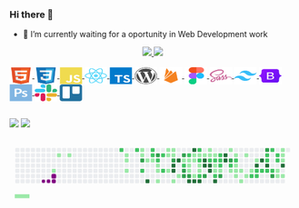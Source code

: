 ### Hi there 👋

<!--
**JeanM-Pro/JeanM-Pro** is a ✨ _special_ ✨ repository because its `README.md` (this file) appears on your GitHub profile.

Here are some ideas to get you started:

- 🔭 I’m currently working on ...
- 🌱 I’m currently learning ...
- 👯 I’m looking to collaborate on ...
- 🤔 I’m looking for help with ...
- 💬 Ask me about ...
- 📫 How to reach me: ...
- 😄 Pronouns: ...
- ⚡ Fun fact: ...
-->
- 🌱 I’m currently waiting for a oportunity in Web Development work

<div align="center">
  <a href="https://github.com/JeanM-Pro">
  <img height="180em" src="https://github-readme-stats.vercel.app/api?username=JeanM-Pro&show_icons=true&theme=dracula&include_all_commits=true&count_private=true"/>
  <img height="180em" src="https://github-readme-stats.vercel.app/api/top-langs/?username=JeanM-Pro&layout=compact&langs_count=7&theme=dracula"/>
</div>
  <div style="display: inline_block"><br>
  <img align="center" alt="Logo-HTML" height="30" width="40" src="https://raw.githubusercontent.com/devicons/devicon/master/icons/html5/html5-original.svg">
  <img align="center" alt="Logo-CSS" height="30" width="40" src="https://raw.githubusercontent.com/devicons/devicon/master/icons/css3/css3-original.svg">
  <img align="center" alt="Logo-Js" height="30" width="40" src="https://raw.githubusercontent.com/devicons/devicon/master/icons/javascript/javascript-plain.svg">
  <img align="center" alt="Logo-React" height="30" width="40" src="https://raw.githubusercontent.com/devicons/devicon/master/icons/react/react-original.svg">
    <img align="center" alt="Logo-React" height="30" width="40" src="https://raw.githubusercontent.com/devicons/devicon/master/icons/typescript/typescript-original.svg">
    <img align="center" alt="Logo-React" height="30" width="40" src="https://raw.githubusercontent.com/devicons/devicon/1119b9f84c0290e0f0b38982099a2bd027a48bf1/icons/wordpress/wordpress-plain.svg">
    <img align="center" alt="Logo-React" height="30" width="40" src="https://raw.githubusercontent.com/devicons/devicon/1119b9f84c0290e0f0b38982099a2bd027a48bf1/icons/firebase/firebase-plain.svg">
    <img align="center" alt="Logo-React" height="30" width="40" src="https://raw.githubusercontent.com/devicons/devicon/master/icons/figma/figma-original.svg">
    <img align="center" alt="Logo-React" height="30" width="40" src="https://raw.githubusercontent.com/devicons/devicon/master/icons/sass/sass-original.svg">
    <img align="center" alt="Logo-React" height="30" width="40" src="https://raw.githubusercontent.com/devicons/devicon/1119b9f84c0290e0f0b38982099a2bd027a48bf1/icons/tailwindcss/tailwindcss-plain.svg">
    <img align="center" alt="Logo-React" height="30" width="40" src="https://raw.githubusercontent.com/devicons/devicon/master/icons/bootstrap/bootstrap-original.svg">
    <img align="center" alt="Logo-React" height="30" width="40" src="https://raw.githubusercontent.com/devicons/devicon/1119b9f84c0290e0f0b38982099a2bd027a48bf1/icons/photoshop/photoshop-plain.svg">
    <img align="center" alt="Logo-React" height="30" width="40" src="https://raw.githubusercontent.com/devicons/devicon/1119b9f84c0290e0f0b38982099a2bd027a48bf1/icons/slack/slack-original.svg">
    <img align="center" alt="Logo-React" height="30" width="40" src="https://raw.githubusercontent.com/devicons/devicon/1119b9f84c0290e0f0b38982099a2bd027a48bf1/icons/trello/trello-plain.svg">
</div>
  
##
  
  <div> 
    
 
  <a href = "mailto:jeancenteno54@gmail.com"><img src="https://img.shields.io/badge/-Gmail-%23333?style=for-the-badge&logo=gmail&logoColor=white" target="_blank"></a>
  <a href="https://www.linkedin.com/in/jean-centeno-37962b218/" target="_blank"><img src="https://img.shields.io/badge/-LinkedIn-%230077B5?style=for-the-badge&logo=linkedin&logoColor=white" target="_blank"></a>

<svg viewBox="-16 -32 880 192" width="880" height="192" xmlns="http://www.w3.org/2000/svg"><style>@keyframes c0{1.43%{fill:var(--c1)}1.45%,to{fill:var(--ce)}}@keyframes c1{1.63%{fill:var(--c1)}1.65%,to{fill:var(--ce)}}@keyframes c2{1.84%{fill:var(--c1)}1.86%,to{fill:var(--ce)}}@keyframes c3{2.04%{fill:var(--c1)}2.06%,to{fill:var(--ce)}}@keyframes c4{2.25%{fill:var(--c1)}2.27%,to{fill:var(--ce)}}@keyframes c5{.81%{fill:var(--c1)}.83%,to{fill:var(--ce)}}@keyframes c6{3.69%{fill:var(--c1)}3.71%,to{fill:var(--ce)}}@keyframes c7{3.48%{fill:var(--c1)}3.5%,to{fill:var(--ce)}}@keyframes c8{4.51%{fill:var(--c1)}4.53%,to{fill:var(--ce)}}@keyframes c9{4.92%{fill:var(--c1)}4.94%,to{fill:var(--ce)}}@keyframes ca{68.78%{fill:var(--c2)}68.8%,to{fill:var(--ce)}}@keyframes cb{7.18%{fill:var(--c1)}7.2%,to{fill:var(--ce)}}@keyframes cc{7.38%{fill:var(--c1)}7.4%,to{fill:var(--ce)}}@keyframes cd{7.79%{fill:var(--c1)}7.81%,to{fill:var(--ce)}}@keyframes ce{68.16%{fill:var(--c2)}68.18%,to{fill:var(--ce)}}@keyframes cf{14.57%{fill:var(--c1)}14.59%,to{fill:var(--ce)}}@keyframes cg{14.77%{fill:var(--c1)}14.79%,to{fill:var(--ce)}}@keyframes ch{70.01%{fill:var(--c3)}70.03%,to{fill:var(--ce)}}@keyframes ci{67.14%{fill:var(--c2)}67.16%,to{fill:var(--ce)}}@keyframes cj{9.02%{fill:var(--c1)}9.04%,to{fill:var(--ce)}}@keyframes ck{93.21%{fill:var(--c4)}93.23%,to{fill:var(--ce)}}@keyframes cl{65.49%{fill:var(--c2)}65.51%,to{fill:var(--ce)}}@keyframes cm{65.7%{fill:var(--c2)}65.72%,to{fill:var(--ce)}}@keyframes cn{9.23%{fill:var(--c1)}9.25%,to{fill:var(--ce)}}@keyframes co{70.83%{fill:var(--c3)}70.85%,to{fill:var(--ce)}}@keyframes cp{66.11%{fill:var(--c2)}66.13%,to{fill:var(--ce)}}@keyframes cq{9.64%{fill:var(--c1)}9.66%,to{fill:var(--ce)}}@keyframes cr{9.85%{fill:var(--c1)}9.87%,to{fill:var(--ce)}}@keyframes cs{10.26%{fill:var(--c1)}10.28%,to{fill:var(--ce)}}@keyframes ct{64.88%{fill:var(--c2)}64.9%,to{fill:var(--ce)}}@keyframes cu{64.26%{fill:var(--c2)}64.28%,to{fill:var(--ce)}}@keyframes cv{13.13%{fill:var(--c1)}13.15%,to{fill:var(--ce)}}@keyframes cw{12.52%{fill:var(--c1)}12.54%,to{fill:var(--ce)}}@keyframes cx{11.9%{fill:var(--c1)}11.92%,to{fill:var(--ce)}}@keyframes cy{12.93%{fill:var(--c1)}12.95%,to{fill:var(--ce)}}@keyframes cz{12.72%{fill:var(--c1)}12.74%,to{fill:var(--ce)}}@keyframes c10{71.65%{fill:var(--c3)}71.67%,to{fill:var(--ce)}}@keyframes c11{88.7%{fill:var(--c4)}88.72%,to{fill:var(--ce)}}@keyframes c12{88.49%{fill:var(--c4)}88.51%,to{fill:var(--ce)}}@keyframes c13{10.87%{fill:var(--c1)}10.89%,to{fill:var(--ce)}}@keyframes c14{89.11%{fill:var(--c4)}89.13%,to{fill:var(--ce)}}@keyframes c15{11.28%{fill:var(--c1)}11.3%,to{fill:var(--ce)}}@keyframes c16{72.68%{fill:var(--c3)}72.7%,to{fill:var(--ce)}}@keyframes c17{45.78%{fill:var(--c1)}45.8%,to{fill:var(--ce)}}@keyframes c18{45.99%{fill:var(--c2)}46.01%,to{fill:var(--ce)}}@keyframes c19{73.3%{fill:var(--c3)}73.32%,to{fill:var(--ce)}}@keyframes c1a{73.5%{fill:var(--c3)}73.52%,to{fill:var(--ce)}}@keyframes c1b{46.6%{fill:var(--c2)}46.62%,to{fill:var(--ce)}}@keyframes c1c{33.25%{fill:var(--c1)}33.27%,to{fill:var(--ce)}}@keyframes c1d{33.46%{fill:var(--c1)}33.48%,to{fill:var(--ce)}}@keyframes c1e{34.49%{fill:var(--c1)}34.51%,to{fill:var(--ce)}}@keyframes c1f{73.71%{fill:var(--c3)}73.73%,to{fill:var(--ce)}}@keyframes c1g{87.46%{fill:var(--c4)}87.48%,to{fill:var(--ce)}}@keyframes c1h{90.13%{fill:var(--c4)}90.15%,to{fill:var(--ce)}}@keyframes c1i{32.84%{fill:var(--c1)}32.86%,to{fill:var(--ce)}}@keyframes c1j{33.05%{fill:var(--c1)}33.07%,to{fill:var(--ce)}}@keyframes c1k{44.34%{fill:var(--c1)}44.36%,to{fill:var(--ce)}}@keyframes c1l{87.26%{fill:var(--c4)}87.28%,to{fill:var(--ce)}}@keyframes c1m{47.22%{fill:var(--c2)}47.24%,to{fill:var(--ce)}}@keyframes c1n{32.64%{fill:var(--c1)}32.66%,to{fill:var(--ce)}}@keyframes c1o{49.68%{fill:var(--c2)}49.7%,to{fill:var(--ce)}}@keyframes c1p{33.87%{fill:var(--c1)}33.89%,to{fill:var(--ce)}}@keyframes c1q{34.08%{fill:var(--c1)}34.1%,to{fill:var(--ce)}}@keyframes c1r{44.55%{fill:var(--c2)}44.57%,to{fill:var(--ce)}}@keyframes c1s{87.05%{fill:var(--c4)}87.07%,to{fill:var(--ce)}}@keyframes c1t{32.43%{fill:var(--c1)}32.45%,to{fill:var(--ce)}}@keyframes c1u{85.21%{fill:var(--c4)}85.23%,to{fill:var(--ce)}}@keyframes c1v{85.41%{fill:var(--c4)}85.43%,to{fill:var(--ce)}}@keyframes c1w{74.32%{fill:var(--c3)}74.34%,to{fill:var(--ce)}}@keyframes c1x{18.06%{fill:var(--c1)}18.08%,to{fill:var(--ce)}}@keyframes c1y{18.27%{fill:var(--c1)}18.29%,to{fill:var(--ce)}}@keyframes c1z{48.04%{fill:var(--c2)}48.06%,to{fill:var(--ce)}}@keyframes c20{85.62%{fill:var(--c4)}85.64%,to{fill:var(--ce)}}@keyframes c21{85.82%{fill:var(--c4)}85.84%,to{fill:var(--ce)}}@keyframes c22{18.47%{fill:var(--c1)}18.49%,to{fill:var(--ce)}}@keyframes c23{48.24%{fill:var(--c2)}48.26%,to{fill:var(--ce)}}@keyframes c24{39.42%{fill:var(--c1)}39.44%,to{fill:var(--ce)}}@keyframes c25{39.21%{fill:var(--c1)}39.23%,to{fill:var(--ce)}}@keyframes c26{51.74%{fill:var(--c2)}51.76%,to{fill:var(--ce)}}@keyframes c27{86.44%{fill:var(--c4)}86.46%,to{fill:var(--ce)}}@keyframes c28{48.66%{fill:var(--c2)}48.68%,to{fill:var(--ce)}}@keyframes c29{48.45%{fill:var(--c2)}48.47%,to{fill:var(--ce)}}@keyframes c2a{39.62%{fill:var(--c2)}39.64%,to{fill:var(--ce)}}@keyframes c2b{39%{fill:var(--c1)}39.02%,to{fill:var(--ce)}}@keyframes c2c{74.94%{fill:var(--c3)}74.96%,to{fill:var(--ce)}}@keyframes c2d{84.18%{fill:var(--c4)}84.2%,to{fill:var(--ce)}}@keyframes c2e{83.97%{fill:var(--c4)}83.99%,to{fill:var(--ce)}}@keyframes c2f{19.29%{fill:var(--c1)}19.31%,to{fill:var(--ce)}}@keyframes c2g{75.97%{fill:var(--c3)}75.99%,to{fill:var(--ce)}}@keyframes c2h{53.99%{fill:var(--c2)}54.01%,to{fill:var(--ce)}}@keyframes c2i{23.81%{fill:var(--c1)}23.83%,to{fill:var(--ce)}}@keyframes c2j{19.7%{fill:var(--c1)}19.72%,to{fill:var(--ce)}}@keyframes c2k{54.4%{fill:var(--c2)}54.42%,to{fill:var(--ce)}}@keyframes c2l{22.17%{fill:var(--c1)}22.19%,to{fill:var(--ce)}}@keyframes c2m{21.96%{fill:var(--c1)}21.98%,to{fill:var(--ce)}}@keyframes c2n{23.4%{fill:var(--c1)}23.42%,to{fill:var(--ce)}}@keyframes c2o{21.76%{fill:var(--c1)}21.78%,to{fill:var(--ce)}}@keyframes c2p{24.63%{fill:var(--c1)}24.65%,to{fill:var(--ce)}}@keyframes c2q{20.11%{fill:var(--c1)}20.13%,to{fill:var(--ce)}}@keyframes c2r{22.99%{fill:var(--c1)}23.01%,to{fill:var(--ce)}}@keyframes c2s{21.35%{fill:var(--c1)}21.37%,to{fill:var(--ce)}}@keyframes c2t{59.74%{fill:var(--c2)}59.76%,to{fill:var(--ce)}}@keyframes c2u{20.73%{fill:var(--c1)}20.75%,to{fill:var(--ce)}}@keyframes c2v{80.48%{fill:var(--c4)}80.5%,to{fill:var(--ce)}}@keyframes c2w{55.64%{fill:var(--c2)}55.66%,to{fill:var(--ce)}}@keyframes c2x{59.54%{fill:var(--c2)}59.56%,to{fill:var(--ce)}}@keyframes c2y{80.07%{fill:var(--c4)}80.09%,to{fill:var(--ce)}}@keyframes c2z{55.84%{fill:var(--c2)}55.86%,to{fill:var(--ce)}}@keyframes c30{77.81%{fill:var(--c3)}77.83%,to{fill:var(--ce)}}@keyframes c31{57.9%{fill:var(--c2)}57.92%,to{fill:var(--ce)}}@keyframes c32{58.1%{fill:var(--c2)}58.12%,to{fill:var(--ce)}}@keyframes c33{79.66%{fill:var(--c4)}79.68%,to{fill:var(--ce)}}@keyframes c34{56.05%{fill:var(--c2)}56.07%,to{fill:var(--ce)}}@keyframes c35{57.48%{fill:var(--c2)}57.5%,to{fill:var(--ce)}}@keyframes c36{56.25%{fill:var(--c2)}56.27%,to{fill:var(--ce)}}@keyframes c37{79.05%{fill:var(--c3)}79.07%,to{fill:var(--ce)}}@keyframes c38{57.07%{fill:var(--c2)}57.09%,to{fill:var(--ce)}}@keyframes c39{56.87%{fill:var(--c2)}56.89%,to{fill:var(--ce)}}@keyframes c3a{26.89%{fill:var(--c1)}26.91%,to{fill:var(--ce)}}@keyframes c3b{26.27%{fill:var(--c1)}26.29%,to{fill:var(--ce)}}@keyframes c3c{28.74%{fill:var(--c1)}28.76%,to{fill:var(--ce)}}@keyframes c3d{28.53%{fill:var(--c1)}28.55%,to{fill:var(--ce)}}@keyframes c3e{28.33%{fill:var(--c1)}28.35%,to{fill:var(--ce)}}@keyframes c3f{81.51%{fill:var(--c4)}81.53%,to{fill:var(--ce)}}@keyframes c3g{26.48%{fill:var(--c1)}26.5%,to{fill:var(--ce)}}@keyframes u0{.81%{transform:scale(0,1)}.83%,1.43%{transform:scale(.02,1)}1.45%,1.63%{transform:scale(.03,1)}1.65%,1.84%{transform:scale(.05,1)}1.86%,2.04%{transform:scale(.07,1)}2.06%,2.25%{transform:scale(.08,1)}2.27%,3.48%{transform:scale(.1,1)}3.5%,3.69%{transform:scale(.12,1)}3.71%,4.51%{transform:scale(.13,1)}4.53%,4.92%{transform:scale(.15,1)}4.94%,7.18%{transform:scale(.17,1)}7.2%,7.38%{transform:scale(.18,1)}7.4%,7.79%{transform:scale(.2,1)}7.81%,9.02%{transform:scale(.22,1)}9.04%,9.23%{transform:scale(.23,1)}9.25%,9.64%{transform:scale(.25,1)}9.66%,9.85%{transform:scale(.27,1)}10.26%,9.87%{transform:scale(.28,1)}10.28%,10.87%{transform:scale(.3,1)}10.89%,11.28%{transform:scale(.32,1)}11.3%,11.9%{transform:scale(.33,1)}11.92%,12.52%{transform:scale(.35,1)}12.54%,12.72%{transform:scale(.37,1)}12.74%,12.93%{transform:scale(.38,1)}12.95%,13.13%{transform:scale(.4,1)}13.15%,14.57%{transform:scale(.42,1)}14.59%,14.77%{transform:scale(.43,1)}14.79%,18.06%{transform:scale(.45,1)}18.08%,18.27%{transform:scale(.47,1)}18.29%,18.47%{transform:scale(.48,1)}18.49%,19.29%{transform:scale(.5,1)}19.31%,19.7%{transform:scale(.52,1)}19.72%,20.11%{transform:scale(.53,1)}20.13%,20.73%{transform:scale(.55,1)}20.75%,21.35%{transform:scale(.57,1)}21.37%,21.76%{transform:scale(.58,1)}21.78%,21.96%{transform:scale(.6,1)}21.98%,22.17%{transform:scale(.62,1)}22.19%,22.99%{transform:scale(.63,1)}23.01%,23.4%{transform:scale(.65,1)}23.42%,23.81%{transform:scale(.67,1)}23.83%,24.63%{transform:scale(.68,1)}24.65%,26.27%{transform:scale(.7,1)}26.29%,26.48%{transform:scale(.72,1)}26.5%,26.89%{transform:scale(.73,1)}26.91%,28.33%{transform:scale(.75,1)}28.35%,28.53%{transform:scale(.77,1)}28.55%,28.74%{transform:scale(.78,1)}28.76%,32.43%{transform:scale(.8,1)}32.45%,32.64%{transform:scale(.82,1)}32.66%,32.84%{transform:scale(.83,1)}32.86%,33.05%{transform:scale(.85,1)}33.07%,33.25%{transform:scale(.87,1)}33.27%,33.46%{transform:scale(.88,1)}33.48%,33.87%{transform:scale(.9,1)}33.89%,34.08%{transform:scale(.92,1)}34.1%,34.49%{transform:scale(.93,1)}34.51%,39%{transform:scale(.95,1)}39.02%,39.21%{transform:scale(.97,1)}39.23%,39.42%{transform:scale(.98,1)}39.44%,to{transform:scale(1,1)}}@keyframes u1{39.62%{transform:scale(0,1)}39.64%,to{transform:scale(1,1)}}@keyframes u2{44.34%{transform:scale(0,1)}44.36%,to{transform:scale(1,1)}}@keyframes u3{44.55%{transform:scale(0,1)}44.57%,to{transform:scale(1,1)}}@keyframes u4{45.78%{transform:scale(0,1)}45.8%,to{transform:scale(1,1)}}@keyframes u5{45.99%{transform:scale(0,1)}46.01%,46.6%{transform:scale(.03,1)}46.62%,47.22%{transform:scale(.07,1)}47.24%,48.04%{transform:scale(.1,1)}48.06%,48.24%{transform:scale(.13,1)}48.26%,48.45%{transform:scale(.17,1)}48.47%,48.66%{transform:scale(.2,1)}48.68%,49.68%{transform:scale(.23,1)}49.7%,51.74%{transform:scale(.27,1)}51.76%,53.99%{transform:scale(.3,1)}54.01%,54.4%{transform:scale(.33,1)}54.42%,55.64%{transform:scale(.37,1)}55.66%,55.84%{transform:scale(.4,1)}55.86%,56.05%{transform:scale(.43,1)}56.07%,56.25%{transform:scale(.47,1)}56.27%,56.87%{transform:scale(.5,1)}56.89%,57.07%{transform:scale(.53,1)}57.09%,57.48%{transform:scale(.57,1)}57.5%,57.9%{transform:scale(.6,1)}57.92%,58.1%{transform:scale(.63,1)}58.12%,59.54%{transform:scale(.67,1)}59.56%,59.74%{transform:scale(.7,1)}59.76%,64.26%{transform:scale(.73,1)}64.28%,64.88%{transform:scale(.77,1)}64.9%,65.49%{transform:scale(.8,1)}65.51%,65.7%{transform:scale(.83,1)}65.72%,66.11%{transform:scale(.87,1)}66.13%,67.14%{transform:scale(.9,1)}67.16%,68.16%{transform:scale(.93,1)}68.18%,68.78%{transform:scale(.97,1)}68.8%,to{transform:scale(1,1)}}@keyframes u6{70.01%{transform:scale(0,1)}70.03%,70.83%{transform:scale(.08,1)}70.85%,71.65%{transform:scale(.17,1)}71.67%,72.68%{transform:scale(.25,1)}72.7%,73.3%{transform:scale(.33,1)}73.32%,73.5%{transform:scale(.42,1)}73.52%,73.71%{transform:scale(.5,1)}73.73%,74.32%{transform:scale(.58,1)}74.34%,74.94%{transform:scale(.67,1)}74.96%,75.97%{transform:scale(.75,1)}75.99%,77.81%{transform:scale(.83,1)}77.83%,79.05%{transform:scale(.92,1)}79.07%,to{transform:scale(1,1)}}@keyframes u7{79.66%{transform:scale(0,1)}79.68%,80.07%{transform:scale(.05,1)}80.09%,80.48%{transform:scale(.11,1)}80.5%,81.51%{transform:scale(.16,1)}81.53%,83.97%{transform:scale(.21,1)}83.99%,84.18%{transform:scale(.26,1)}84.2%,85.21%{transform:scale(.32,1)}85.23%,85.41%{transform:scale(.37,1)}85.43%,85.62%{transform:scale(.42,1)}85.64%,85.82%{transform:scale(.47,1)}85.84%,86.44%{transform:scale(.53,1)}86.46%,87.05%{transform:scale(.58,1)}87.07%,87.26%{transform:scale(.63,1)}87.28%,87.46%{transform:scale(.68,1)}87.48%,88.49%{transform:scale(.74,1)}88.51%,88.7%{transform:scale(.79,1)}88.72%,89.11%{transform:scale(.84,1)}89.13%,90.13%{transform:scale(.89,1)}90.15%,93.21%{transform:scale(.95,1)}93.23%,to{transform:scale(1,1)}}@keyframes s0{0%,99.79%{transform:translate(0,-16px)}.21%{transform:translate(0,0)}.82%{transform:translate(48px,0)}1.03%{transform:translate(48px,16px)}1.23%{transform:translate(32px,16px)}2.26%{transform:translate(32px,96px)}3.29%{transform:translate(112px,96px)}3.7%{transform:translate(112px,64px)}3.9%{transform:translate(128px,64px)}4.52%{transform:translate(128px,16px)}7.19%{transform:translate(336px,16px)}7.8%{transform:translate(336px,64px)}67.35%,8.21%{transform:translate(368px,64px)}8.42%{transform:translate(368px,48px)}8.83%{transform:translate(400px,48px)}9.03%{transform:translate(400px,32px)}65.91%,9.24%{transform:translate(416px,32px)}9.45%{transform:translate(416px,48px)}66.32%,9.65%{transform:translate(432px,48px)}10.27%{transform:translate(432px,96px)}11.09%,63.24%{transform:translate(496px,96px)}11.29%,63.45%{transform:translate(496px,80px)}11.7%,63.86%{transform:translate(464px,80px)}12.53%,72.07%{transform:translate(464px,16px)}12.73%,71.46%{transform:translate(480px,16px)}12.94%{transform:translate(480px,0)}13.14%{transform:translate(464px,0)}13.35%{transform:translate(464px,-16px)}14.37%{transform:translate(384px,-16px)}14.78%,69.82%{transform:translate(384px,16px)}14.99%{transform:translate(400px,16px)}15.4%{transform:translate(400px,-16px)}17.86%{transform:translate(592px,-16px)}18.28%,35.93%{transform:translate(592px,16px)}18.48%,42.71%,50.92%{transform:translate(608px,16px)}18.69%,42.51%{transform:translate(608px,0)}19.51%,41.68%{transform:translate(672px,0)}19.71%,41.48%{transform:translate(672px,16px)}20.53%,77.21%{transform:translate(736px,16px)}20.74%,77%,80.29%{transform:translate(736px,32px)}20.94%,55.03%{transform:translate(720px,32px)}21.36%,55.44%{transform:translate(720px,64px)}21.97%,23.61%{transform:translate(672px,64px)}22.18%,54.21%{transform:translate(672px,48px)}22.59%{transform:translate(704px,48px)}23%{transform:translate(704px,80px)}23.41%{transform:translate(672px,80px)}23.82%{transform:translate(656px,64px)}24.02%,75.36%{transform:translate(656px,80px)}24.44%{transform:translate(688px,80px)}24.64%{transform:translate(688px,96px)}26.08%{transform:translate(800px,96px)}26.28%,27.1%{transform:translate(800px,80px)}26.49%{transform:translate(816px,80px)}26.69%{transform:translate(816px,64px)}26.9%,56.47%{transform:translate(800px,64px)}27.52%{transform:translate(832px,80px)}28.13%{transform:translate(832px,32px)}28.34%,81.72%{transform:translate(816px,32px)}28.95%{transform:translate(816px,-16px)}32.03%{transform:translate(576px,-16px)}32.44%,85.01%{transform:translate(576px,16px)}32.85%,35.32%,43.53%,50.1%{transform:translate(544px,16px)}33.06%,35.11%,49.9%,89.73%{transform:translate(544px,32px)}33.26%,34.91%,45.59%{transform:translate(528px,32px)}33.47%,46.2%{transform:translate(528px,48px)}33.88%{transform:translate(560px,48px)}34.09%,44.76%{transform:translate(560px,64px)}34.5%,45.17%,87.89%{transform:translate(528px,64px)}36.14%,47.64%{transform:translate(592px,0)}37.37%{transform:translate(688px,0)}38.19%,40.66%{transform:translate(688px,64px)}39.22%,86.04%{transform:translate(608px,64px)}39.43%{transform:translate(608px,48px)}39.63%{transform:translate(624px,48px)}39.84%{transform:translate(624px,64px)}41.27%{transform:translate(688px,16px)}44.35%{transform:translate(544px,80px)}44.56%{transform:translate(560px,80px)}45.79%{transform:translate(512px,32px)}46%{transform:translate(512px,48px)}46.61%{transform:translate(528px,16px)}47.02%,49.49%{transform:translate(560px,16px)}47.23%{transform:translate(560px,0)}48.05%{transform:translate(592px,32px)}48.46%{transform:translate(624px,32px)}48.67%{transform:translate(624px,16px)}49.69%{transform:translate(560px,32px)}51.75%{transform:translate(608px,80px)}51.95%{transform:translate(592px,80px)}52.36%{transform:translate(592px,112px)}53.18%{transform:translate(656px,112px)}54%{transform:translate(656px,48px)}54.41%{transform:translate(672px,32px)}57.29%{transform:translate(800px,0)}57.49%,78.03%{transform:translate(784px,0)}57.7%{transform:translate(784px,16px)}57.91%,77.62%{transform:translate(768px,16px)}58.11%,79.88%{transform:translate(768px,32px)}58.32%{transform:translate(784px,32px)}58.73%{transform:translate(784px,64px)}59.34%{transform:translate(736px,64px)}59.55%{transform:translate(736px,80px)}60.78%{transform:translate(640px,80px)}60.99%{transform:translate(640px,96px)}61.19%{transform:translate(624px,96px)}61.4%{transform:translate(624px,112px)}62.83%{transform:translate(512px,112px)}63.04%{transform:translate(512px,96px)}64.07%{transform:translate(464px,64px)}64.27%{transform:translate(448px,64px)}65.09%{transform:translate(448px,0)}65.5%{transform:translate(416px,0)}66.12%,70.64%{transform:translate(432px,32px)}66.94%{transform:translate(384px,48px)}67.15%{transform:translate(384px,64px)}68.17%{transform:translate(368px,0)}68.79%{transform:translate(320px,0)}68.99%{transform:translate(320px,16px)}70.02%{transform:translate(384px,32px)}70.84%{transform:translate(432px,16px)}71.66%{transform:translate(480px,32px)}71.87%{transform:translate(464px,32px)}72.69%{transform:translate(512px,16px)}73.51%{transform:translate(512px,80px)}75.98%{transform:translate(656px,32px)}77.82%{transform:translate(768px,0)}79.06%{transform:translate(784px,80px)}79.26%{transform:translate(768px,80px)}80.49%{transform:translate(736px,48px)}81.52%{transform:translate(816px,48px)}83.98%{transform:translate(640px,32px)}84.19%{transform:translate(640px,16px)}85.42%{transform:translate(576px,48px)}85.63%{transform:translate(592px,48px)}85.83%{transform:translate(592px,64px)}86.45%{transform:translate(608px,96px)}87.47%{transform:translate(528px,96px)}88.5%{transform:translate(480px,64px)}88.71%{transform:translate(480px,48px)}88.91%{transform:translate(496px,48px)}89.12%{transform:translate(496px,32px)}90.14%{transform:translate(544px,0)}91.99%{transform:translate(400px,0)}93.22%{transform:translate(400px,96px)}96.71%{transform:translate(128px,96px)}97.33%{transform:translate(128px,48px)}97.54%{transform:translate(112px,48px)}97.74%{transform:translate(112px,32px)}98.36%{transform:translate(64px,32px)}98.97%{transform:translate(64px,-16px)}}@keyframes s1{0%,99.79%{transform:translate(16px,-16px)}.21%{transform:translate(0,-16px)}.41%{transform:translate(0,0)}1.03%{transform:translate(48px,0)}1.23%{transform:translate(48px,16px)}1.44%{transform:translate(32px,16px)}2.46%{transform:translate(32px,96px)}3.49%{transform:translate(112px,96px)}3.9%{transform:translate(112px,64px)}4.11%{transform:translate(128px,64px)}4.72%{transform:translate(128px,16px)}7.39%{transform:translate(336px,16px)}8.01%{transform:translate(336px,64px)}67.56%,8.42%{transform:translate(368px,64px)}8.62%{transform:translate(368px,48px)}9.03%{transform:translate(400px,48px)}9.24%{transform:translate(400px,32px)}66.12%,9.45%{transform:translate(416px,32px)}9.65%{transform:translate(416px,48px)}66.53%,9.86%{transform:translate(432px,48px)}10.47%{transform:translate(432px,96px)}11.29%,63.45%{transform:translate(496px,96px)}11.5%,63.66%{transform:translate(496px,80px)}11.91%,64.07%{transform:translate(464px,80px)}12.73%,72.28%{transform:translate(464px,16px)}12.94%,71.66%{transform:translate(480px,16px)}13.14%{transform:translate(480px,0)}13.35%{transform:translate(464px,0)}13.55%{transform:translate(464px,-16px)}14.58%{transform:translate(384px,-16px)}14.99%,70.02%{transform:translate(384px,16px)}15.2%{transform:translate(400px,16px)}15.61%{transform:translate(400px,-16px)}18.07%{transform:translate(592px,-16px)}18.48%,36.14%{transform:translate(592px,16px)}18.69%,42.92%,51.13%{transform:translate(608px,16px)}18.89%,42.71%{transform:translate(608px,0)}19.71%,41.89%{transform:translate(672px,0)}19.92%,41.68%{transform:translate(672px,16px)}20.74%,77.41%{transform:translate(736px,16px)}20.94%,77.21%,80.49%{transform:translate(736px,32px)}21.15%,55.24%{transform:translate(720px,32px)}21.56%,55.65%{transform:translate(720px,64px)}22.18%,23.82%{transform:translate(672px,64px)}22.38%,54.41%{transform:translate(672px,48px)}22.79%{transform:translate(704px,48px)}23.2%{transform:translate(704px,80px)}23.61%{transform:translate(672px,80px)}24.02%{transform:translate(656px,64px)}24.23%,75.56%{transform:translate(656px,80px)}24.64%{transform:translate(688px,80px)}24.85%{transform:translate(688px,96px)}26.28%{transform:translate(800px,96px)}26.49%,27.31%{transform:translate(800px,80px)}26.69%{transform:translate(816px,80px)}26.9%{transform:translate(816px,64px)}27.1%,56.67%{transform:translate(800px,64px)}27.72%{transform:translate(832px,80px)}28.34%{transform:translate(832px,32px)}28.54%,81.93%{transform:translate(816px,32px)}29.16%{transform:translate(816px,-16px)}32.24%{transform:translate(576px,-16px)}32.65%,85.22%{transform:translate(576px,16px)}33.06%,35.52%,43.74%,50.31%{transform:translate(544px,16px)}33.26%,35.32%,50.1%,89.94%{transform:translate(544px,32px)}33.47%,35.11%,45.79%{transform:translate(528px,32px)}33.68%,46.41%{transform:translate(528px,48px)}34.09%{transform:translate(560px,48px)}34.29%,44.97%{transform:translate(560px,64px)}34.7%,45.38%,88.09%{transform:translate(528px,64px)}36.34%,47.84%{transform:translate(592px,0)}37.58%{transform:translate(688px,0)}38.4%,40.86%{transform:translate(688px,64px)}39.43%,86.24%{transform:translate(608px,64px)}39.63%{transform:translate(608px,48px)}39.84%{transform:translate(624px,48px)}40.04%{transform:translate(624px,64px)}41.48%{transform:translate(688px,16px)}44.56%{transform:translate(544px,80px)}44.76%{transform:translate(560px,80px)}46%{transform:translate(512px,32px)}46.2%{transform:translate(512px,48px)}46.82%{transform:translate(528px,16px)}47.23%,49.69%{transform:translate(560px,16px)}47.43%{transform:translate(560px,0)}48.25%{transform:translate(592px,32px)}48.67%{transform:translate(624px,32px)}48.87%{transform:translate(624px,16px)}49.9%{transform:translate(560px,32px)}51.95%{transform:translate(608px,80px)}52.16%{transform:translate(592px,80px)}52.57%{transform:translate(592px,112px)}53.39%{transform:translate(656px,112px)}54.21%{transform:translate(656px,48px)}54.62%{transform:translate(672px,32px)}57.49%{transform:translate(800px,0)}57.7%,78.23%{transform:translate(784px,0)}57.91%{transform:translate(784px,16px)}58.11%,77.82%{transform:translate(768px,16px)}58.32%,80.08%{transform:translate(768px,32px)}58.52%{transform:translate(784px,32px)}58.93%{transform:translate(784px,64px)}59.55%{transform:translate(736px,64px)}59.75%{transform:translate(736px,80px)}60.99%{transform:translate(640px,80px)}61.19%{transform:translate(640px,96px)}61.4%{transform:translate(624px,96px)}61.6%{transform:translate(624px,112px)}63.04%{transform:translate(512px,112px)}63.24%{transform:translate(512px,96px)}64.27%{transform:translate(464px,64px)}64.48%{transform:translate(448px,64px)}65.3%{transform:translate(448px,0)}65.71%{transform:translate(416px,0)}66.32%,70.84%{transform:translate(432px,32px)}67.15%{transform:translate(384px,48px)}67.35%{transform:translate(384px,64px)}68.38%{transform:translate(368px,0)}68.99%{transform:translate(320px,0)}69.2%{transform:translate(320px,16px)}70.23%{transform:translate(384px,32px)}71.05%{transform:translate(432px,16px)}71.87%{transform:translate(480px,32px)}72.07%{transform:translate(464px,32px)}72.9%{transform:translate(512px,16px)}73.72%{transform:translate(512px,80px)}76.18%{transform:translate(656px,32px)}78.03%{transform:translate(768px,0)}79.26%{transform:translate(784px,80px)}79.47%{transform:translate(768px,80px)}80.7%{transform:translate(736px,48px)}81.72%{transform:translate(816px,48px)}84.19%{transform:translate(640px,32px)}84.39%{transform:translate(640px,16px)}85.63%{transform:translate(576px,48px)}85.83%{transform:translate(592px,48px)}86.04%{transform:translate(592px,64px)}86.65%{transform:translate(608px,96px)}87.68%{transform:translate(528px,96px)}88.71%{transform:translate(480px,64px)}88.91%{transform:translate(480px,48px)}89.12%{transform:translate(496px,48px)}89.32%{transform:translate(496px,32px)}90.35%{transform:translate(544px,0)}92.2%{transform:translate(400px,0)}93.43%{transform:translate(400px,96px)}96.92%{transform:translate(128px,96px)}97.54%{transform:translate(128px,48px)}97.74%{transform:translate(112px,48px)}97.95%{transform:translate(112px,32px)}98.56%{transform:translate(64px,32px)}99.18%{transform:translate(64px,-16px)}}@keyframes s2{0%,99.79%{transform:translate(32px,-16px)}.41%{transform:translate(0,-16px)}.62%{transform:translate(0,0)}1.23%{transform:translate(48px,0)}1.44%{transform:translate(48px,16px)}1.64%{transform:translate(32px,16px)}2.67%{transform:translate(32px,96px)}3.7%{transform:translate(112px,96px)}4.11%{transform:translate(112px,64px)}4.31%{transform:translate(128px,64px)}4.93%{transform:translate(128px,16px)}7.6%{transform:translate(336px,16px)}8.21%{transform:translate(336px,64px)}67.76%,8.62%{transform:translate(368px,64px)}8.83%{transform:translate(368px,48px)}9.24%{transform:translate(400px,48px)}9.45%{transform:translate(400px,32px)}66.32%,9.65%{transform:translate(416px,32px)}9.86%{transform:translate(416px,48px)}10.06%,66.74%{transform:translate(432px,48px)}10.68%{transform:translate(432px,96px)}11.5%,63.66%{transform:translate(496px,96px)}11.7%,63.86%{transform:translate(496px,80px)}12.11%,64.27%{transform:translate(464px,80px)}12.94%,72.48%{transform:translate(464px,16px)}13.14%,71.87%{transform:translate(480px,16px)}13.35%{transform:translate(480px,0)}13.55%{transform:translate(464px,0)}13.76%{transform:translate(464px,-16px)}14.78%{transform:translate(384px,-16px)}15.2%,70.23%{transform:translate(384px,16px)}15.4%{transform:translate(400px,16px)}15.81%{transform:translate(400px,-16px)}18.28%{transform:translate(592px,-16px)}18.69%,36.34%{transform:translate(592px,16px)}18.89%,43.12%,51.33%{transform:translate(608px,16px)}19.1%,42.92%{transform:translate(608px,0)}19.92%,42.09%{transform:translate(672px,0)}20.12%,41.89%{transform:translate(672px,16px)}20.94%,77.62%{transform:translate(736px,16px)}21.15%,77.41%,80.7%{transform:translate(736px,32px)}21.36%,55.44%{transform:translate(720px,32px)}21.77%,55.85%{transform:translate(720px,64px)}22.38%,24.02%{transform:translate(672px,64px)}22.59%,54.62%{transform:translate(672px,48px)}23%{transform:translate(704px,48px)}23.41%{transform:translate(704px,80px)}23.82%{transform:translate(672px,80px)}24.23%{transform:translate(656px,64px)}24.44%,75.77%{transform:translate(656px,80px)}24.85%{transform:translate(688px,80px)}25.05%{transform:translate(688px,96px)}26.49%{transform:translate(800px,96px)}26.69%,27.52%{transform:translate(800px,80px)}26.9%{transform:translate(816px,80px)}27.1%{transform:translate(816px,64px)}27.31%,56.88%{transform:translate(800px,64px)}27.93%{transform:translate(832px,80px)}28.54%{transform:translate(832px,32px)}28.75%,82.14%{transform:translate(816px,32px)}29.36%{transform:translate(816px,-16px)}32.44%{transform:translate(576px,-16px)}32.85%,85.42%{transform:translate(576px,16px)}33.26%,35.73%,43.94%,50.51%{transform:translate(544px,16px)}33.47%,35.52%,50.31%,90.14%{transform:translate(544px,32px)}33.68%,35.32%,46%{transform:translate(528px,32px)}33.88%,46.61%{transform:translate(528px,48px)}34.29%{transform:translate(560px,48px)}34.5%,45.17%{transform:translate(560px,64px)}34.91%,45.59%,88.3%{transform:translate(528px,64px)}36.55%,48.05%{transform:translate(592px,0)}37.78%{transform:translate(688px,0)}38.6%,41.07%{transform:translate(688px,64px)}39.63%,86.45%{transform:translate(608px,64px)}39.84%{transform:translate(608px,48px)}40.04%{transform:translate(624px,48px)}40.25%{transform:translate(624px,64px)}41.68%{transform:translate(688px,16px)}44.76%{transform:translate(544px,80px)}44.97%{transform:translate(560px,80px)}46.2%{transform:translate(512px,32px)}46.41%{transform:translate(512px,48px)}47.02%{transform:translate(528px,16px)}47.43%,49.9%{transform:translate(560px,16px)}47.64%{transform:translate(560px,0)}48.46%{transform:translate(592px,32px)}48.87%{transform:translate(624px,32px)}49.08%{transform:translate(624px,16px)}50.1%{transform:translate(560px,32px)}52.16%{transform:translate(608px,80px)}52.36%{transform:translate(592px,80px)}52.77%{transform:translate(592px,112px)}53.59%{transform:translate(656px,112px)}54.41%{transform:translate(656px,48px)}54.83%{transform:translate(672px,32px)}57.7%{transform:translate(800px,0)}57.91%,78.44%{transform:translate(784px,0)}58.11%{transform:translate(784px,16px)}58.32%,78.03%{transform:translate(768px,16px)}58.52%,80.29%{transform:translate(768px,32px)}58.73%{transform:translate(784px,32px)}59.14%{transform:translate(784px,64px)}59.75%{transform:translate(736px,64px)}59.96%{transform:translate(736px,80px)}61.19%{transform:translate(640px,80px)}61.4%{transform:translate(640px,96px)}61.6%{transform:translate(624px,96px)}61.81%{transform:translate(624px,112px)}63.24%{transform:translate(512px,112px)}63.45%{transform:translate(512px,96px)}64.48%{transform:translate(464px,64px)}64.68%{transform:translate(448px,64px)}65.5%{transform:translate(448px,0)}65.91%{transform:translate(416px,0)}66.53%,71.05%{transform:translate(432px,32px)}67.35%{transform:translate(384px,48px)}67.56%{transform:translate(384px,64px)}68.58%{transform:translate(368px,0)}69.2%{transform:translate(320px,0)}69.4%{transform:translate(320px,16px)}70.43%{transform:translate(384px,32px)}71.25%{transform:translate(432px,16px)}72.07%{transform:translate(480px,32px)}72.28%{transform:translate(464px,32px)}73.1%{transform:translate(512px,16px)}73.92%{transform:translate(512px,80px)}76.39%{transform:translate(656px,32px)}78.23%{transform:translate(768px,0)}79.47%{transform:translate(784px,80px)}79.67%{transform:translate(768px,80px)}80.9%{transform:translate(736px,48px)}81.93%{transform:translate(816px,48px)}84.39%{transform:translate(640px,32px)}84.6%{transform:translate(640px,16px)}85.83%{transform:translate(576px,48px)}86.04%{transform:translate(592px,48px)}86.24%{transform:translate(592px,64px)}86.86%{transform:translate(608px,96px)}87.89%{transform:translate(528px,96px)}88.91%{transform:translate(480px,64px)}89.12%{transform:translate(480px,48px)}89.32%{transform:translate(496px,48px)}89.53%{transform:translate(496px,32px)}90.55%{transform:translate(544px,0)}92.4%{transform:translate(400px,0)}93.63%{transform:translate(400px,96px)}97.13%{transform:translate(128px,96px)}97.74%{transform:translate(128px,48px)}97.95%{transform:translate(112px,48px)}98.15%{transform:translate(112px,32px)}98.77%{transform:translate(64px,32px)}99.38%{transform:translate(64px,-16px)}}@keyframes s3{0%,99.79%{transform:translate(48px,-16px)}.62%{transform:translate(0,-16px)}.82%{transform:translate(0,0)}1.44%{transform:translate(48px,0)}1.64%{transform:translate(48px,16px)}1.85%{transform:translate(32px,16px)}2.87%{transform:translate(32px,96px)}3.9%{transform:translate(112px,96px)}4.31%{transform:translate(112px,64px)}4.52%{transform:translate(128px,64px)}5.13%{transform:translate(128px,16px)}7.8%{transform:translate(336px,16px)}8.42%{transform:translate(336px,64px)}67.97%,8.83%{transform:translate(368px,64px)}9.03%{transform:translate(368px,48px)}9.45%{transform:translate(400px,48px)}9.65%{transform:translate(400px,32px)}66.53%,9.86%{transform:translate(416px,32px)}10.06%{transform:translate(416px,48px)}10.27%,66.94%{transform:translate(432px,48px)}10.88%{transform:translate(432px,96px)}11.7%,63.86%{transform:translate(496px,96px)}11.91%,64.07%{transform:translate(496px,80px)}12.32%,64.48%{transform:translate(464px,80px)}13.14%,72.69%{transform:translate(464px,16px)}13.35%,72.07%{transform:translate(480px,16px)}13.55%{transform:translate(480px,0)}13.76%{transform:translate(464px,0)}13.96%{transform:translate(464px,-16px)}14.99%{transform:translate(384px,-16px)}15.4%,70.43%{transform:translate(384px,16px)}15.61%{transform:translate(400px,16px)}16.02%{transform:translate(400px,-16px)}18.48%{transform:translate(592px,-16px)}18.89%,36.55%{transform:translate(592px,16px)}19.1%,43.33%,51.54%{transform:translate(608px,16px)}19.3%,43.12%{transform:translate(608px,0)}20.12%,42.3%{transform:translate(672px,0)}20.33%,42.09%{transform:translate(672px,16px)}21.15%,77.82%{transform:translate(736px,16px)}21.36%,77.62%,80.9%{transform:translate(736px,32px)}21.56%,55.65%{transform:translate(720px,32px)}21.97%,56.06%{transform:translate(720px,64px)}22.59%,24.23%{transform:translate(672px,64px)}22.79%,54.83%{transform:translate(672px,48px)}23.2%{transform:translate(704px,48px)}23.61%{transform:translate(704px,80px)}24.02%{transform:translate(672px,80px)}24.44%{transform:translate(656px,64px)}24.64%,75.98%{transform:translate(656px,80px)}25.05%{transform:translate(688px,80px)}25.26%{transform:translate(688px,96px)}26.69%{transform:translate(800px,96px)}26.9%,27.72%{transform:translate(800px,80px)}27.1%{transform:translate(816px,80px)}27.31%{transform:translate(816px,64px)}27.52%,57.08%{transform:translate(800px,64px)}28.13%{transform:translate(832px,80px)}28.75%{transform:translate(832px,32px)}28.95%,82.34%{transform:translate(816px,32px)}29.57%{transform:translate(816px,-16px)}32.65%{transform:translate(576px,-16px)}33.06%,85.63%{transform:translate(576px,16px)}33.47%,35.93%,44.15%,50.72%{transform:translate(544px,16px)}33.68%,35.73%,50.51%,90.35%{transform:translate(544px,32px)}33.88%,35.52%,46.2%{transform:translate(528px,32px)}34.09%,46.82%{transform:translate(528px,48px)}34.5%{transform:translate(560px,48px)}34.7%,45.38%{transform:translate(560px,64px)}35.11%,45.79%,88.5%{transform:translate(528px,64px)}36.76%,48.25%{transform:translate(592px,0)}37.99%{transform:translate(688px,0)}38.81%,41.27%{transform:translate(688px,64px)}39.84%,86.65%{transform:translate(608px,64px)}40.04%{transform:translate(608px,48px)}40.25%{transform:translate(624px,48px)}40.45%{transform:translate(624px,64px)}41.89%{transform:translate(688px,16px)}44.97%{transform:translate(544px,80px)}45.17%{transform:translate(560px,80px)}46.41%{transform:translate(512px,32px)}46.61%{transform:translate(512px,48px)}47.23%{transform:translate(528px,16px)}47.64%,50.1%{transform:translate(560px,16px)}47.84%{transform:translate(560px,0)}48.67%{transform:translate(592px,32px)}49.08%{transform:translate(624px,32px)}49.28%{transform:translate(624px,16px)}50.31%{transform:translate(560px,32px)}52.36%{transform:translate(608px,80px)}52.57%{transform:translate(592px,80px)}52.98%{transform:translate(592px,112px)}53.8%{transform:translate(656px,112px)}54.62%{transform:translate(656px,48px)}55.03%{transform:translate(672px,32px)}57.91%{transform:translate(800px,0)}58.11%,78.64%{transform:translate(784px,0)}58.32%{transform:translate(784px,16px)}58.52%,78.23%{transform:translate(768px,16px)}58.73%,80.49%{transform:translate(768px,32px)}58.93%{transform:translate(784px,32px)}59.34%{transform:translate(784px,64px)}59.96%{transform:translate(736px,64px)}60.16%{transform:translate(736px,80px)}61.4%{transform:translate(640px,80px)}61.6%{transform:translate(640px,96px)}61.81%{transform:translate(624px,96px)}62.01%{transform:translate(624px,112px)}63.45%{transform:translate(512px,112px)}63.66%{transform:translate(512px,96px)}64.68%{transform:translate(464px,64px)}64.89%{transform:translate(448px,64px)}65.71%{transform:translate(448px,0)}66.12%{transform:translate(416px,0)}66.74%,71.25%{transform:translate(432px,32px)}67.56%{transform:translate(384px,48px)}67.76%{transform:translate(384px,64px)}68.79%{transform:translate(368px,0)}69.4%{transform:translate(320px,0)}69.61%{transform:translate(320px,16px)}70.64%{transform:translate(384px,32px)}71.46%{transform:translate(432px,16px)}72.28%{transform:translate(480px,32px)}72.48%{transform:translate(464px,32px)}73.31%{transform:translate(512px,16px)}74.13%{transform:translate(512px,80px)}76.59%{transform:translate(656px,32px)}78.44%{transform:translate(768px,0)}79.67%{transform:translate(784px,80px)}79.88%{transform:translate(768px,80px)}81.11%{transform:translate(736px,48px)}82.14%{transform:translate(816px,48px)}84.6%{transform:translate(640px,32px)}84.8%{transform:translate(640px,16px)}86.04%{transform:translate(576px,48px)}86.24%{transform:translate(592px,48px)}86.45%{transform:translate(592px,64px)}87.06%{transform:translate(608px,96px)}88.09%{transform:translate(528px,96px)}89.12%{transform:translate(480px,64px)}89.32%{transform:translate(480px,48px)}89.53%{transform:translate(496px,48px)}89.73%{transform:translate(496px,32px)}90.76%{transform:translate(544px,0)}92.61%{transform:translate(400px,0)}93.84%{transform:translate(400px,96px)}97.33%{transform:translate(128px,96px)}97.95%{transform:translate(128px,48px)}98.15%{transform:translate(112px,48px)}98.36%{transform:translate(112px,32px)}98.97%{transform:translate(64px,32px)}99.59%{transform:translate(64px,-16px)}}:root{--cb:#1b1f230a;--cs:purple;--ce:#ebedf0;--c0:#ebedf0;--c1:#9be9a8;--c2:#40c463;--c3:#30a14e;--c4:#216e39}@media (prefers-color-scheme:dark){:root{--cb:#1b1f230a;--cs:purple;--ce:#161b22;--c1:#01311f;--c2:#034525;--c3:#0f6d31;--c4:#00c647}}.c{shape-rendering:geometricPrecision;rx:2;ry:2;fill:var(--ce);stroke-width:1px;stroke:var(--cb);animation:none 48700ms linear infinite}.c.c0{fill:var(--c1);animation-name:c0}.c.c1,.c.c2,.c.c3{fill:var(--c1);animation-name:c1}.c.c2,.c.c3{animation-name:c2}.c.c3{animation-name:c3}.c.c4,.c.c5,.c.c6{fill:var(--c1);animation-name:c4}.c.c5,.c.c6{animation-name:c5}.c.c6{animation-name:c6}.c.c7,.c.c8,.c.c9{fill:var(--c1);animation-name:c7}.c.c8,.c.c9{animation-name:c8}.c.c9{animation-name:c9}.c.ca{fill:var(--c2);animation-name:ca}.c.cb,.c.cc,.c.cd{fill:var(--c1);animation-name:cb}.c.cc,.c.cd{animation-name:cc}.c.cd{animation-name:cd}.c.ce{fill:var(--c2);animation-name:ce}.c.cf,.c.cg{fill:var(--c1);animation-name:cf}.c.cg{animation-name:cg}.c.ch{fill:var(--c3);animation-name:ch}.c.ci{fill:var(--c2);animation-name:ci}.c.cj{fill:var(--c1);animation-name:cj}.c.ck{fill:var(--c4);animation-name:ck}.c.cl,.c.cm{fill:var(--c2);animation-name:cl}.c.cm{animation-name:cm}.c.cn{fill:var(--c1);animation-name:cn}.c.co{fill:var(--c3);animation-name:co}.c.cp{fill:var(--c2);animation-name:cp}.c.cq,.c.cr,.c.cs{fill:var(--c1);animation-name:cq}.c.cr,.c.cs{animation-name:cr}.c.cs{animation-name:cs}.c.ct,.c.cu{fill:var(--c2);animation-name:ct}.c.cu{animation-name:cu}.c.cv,.c.cw{fill:var(--c1);animation-name:cv}.c.cw{animation-name:cw}.c.cx,.c.cy,.c.cz{fill:var(--c1);animation-name:cx}.c.cy,.c.cz{animation-name:cy}.c.cz{animation-name:cz}.c.c10{fill:var(--c3);animation-name:c10}.c.c11,.c.c12{fill:var(--c4);animation-name:c11}.c.c12{animation-name:c12}.c.c13{fill:var(--c1);animation-name:c13}.c.c14{fill:var(--c4);animation-name:c14}.c.c15{fill:var(--c1);animation-name:c15}.c.c16{fill:var(--c3);animation-name:c16}.c.c17{fill:var(--c1);animation-name:c17}.c.c18{fill:var(--c2);animation-name:c18}.c.c19,.c.c1a{fill:var(--c3);animation-name:c19}.c.c1a{animation-name:c1a}.c.c1b{fill:var(--c2);animation-name:c1b}.c.c1c,.c.c1d,.c.c1e{fill:var(--c1);animation-name:c1c}.c.c1d,.c.c1e{animation-name:c1d}.c.c1e{animation-name:c1e}.c.c1f{fill:var(--c3);animation-name:c1f}.c.c1g,.c.c1h{fill:var(--c4);animation-name:c1g}.c.c1h{animation-name:c1h}.c.c1i,.c.c1j,.c.c1k{fill:var(--c1);animation-name:c1i}.c.c1j,.c.c1k{animation-name:c1j}.c.c1k{animation-name:c1k}.c.c1l{fill:var(--c4);animation-name:c1l}.c.c1m{fill:var(--c2);animation-name:c1m}.c.c1n{fill:var(--c1);animation-name:c1n}.c.c1o{fill:var(--c2);animation-name:c1o}.c.c1p,.c.c1q{fill:var(--c1);animation-name:c1p}.c.c1q{animation-name:c1q}.c.c1r{fill:var(--c2);animation-name:c1r}.c.c1s{fill:var(--c4);animation-name:c1s}.c.c1t{fill:var(--c1);animation-name:c1t}.c.c1u,.c.c1v{fill:var(--c4);animation-name:c1u}.c.c1v{animation-name:c1v}.c.c1w{fill:var(--c3);animation-name:c1w}.c.c1x,.c.c1y{fill:var(--c1);animation-name:c1x}.c.c1y{animation-name:c1y}.c.c1z{fill:var(--c2);animation-name:c1z}.c.c20,.c.c21{fill:var(--c4);animation-name:c20}.c.c21{animation-name:c21}.c.c22{fill:var(--c1);animation-name:c22}.c.c23{fill:var(--c2);animation-name:c23}.c.c24,.c.c25{fill:var(--c1);animation-name:c24}.c.c25{animation-name:c25}.c.c26{fill:var(--c2);animation-name:c26}.c.c27{fill:var(--c4);animation-name:c27}.c.c28,.c.c29,.c.c2a{fill:var(--c2);animation-name:c28}.c.c29,.c.c2a{animation-name:c29}.c.c2a{animation-name:c2a}.c.c2b{fill:var(--c1);animation-name:c2b}.c.c2c{fill:var(--c3);animation-name:c2c}.c.c2d,.c.c2e{fill:var(--c4);animation-name:c2d}.c.c2e{animation-name:c2e}.c.c2f{fill:var(--c1);animation-name:c2f}.c.c2g{fill:var(--c3);animation-name:c2g}.c.c2h{fill:var(--c2);animation-name:c2h}.c.c2i,.c.c2j{fill:var(--c1);animation-name:c2i}.c.c2j{animation-name:c2j}.c.c2k{fill:var(--c2);animation-name:c2k}.c.c2l,.c.c2m{fill:var(--c1);animation-name:c2l}.c.c2m{animation-name:c2m}.c.c2n,.c.c2o,.c.c2p{fill:var(--c1);animation-name:c2n}.c.c2o,.c.c2p{animation-name:c2o}.c.c2p{animation-name:c2p}.c.c2q,.c.c2r,.c.c2s{fill:var(--c1);animation-name:c2q}.c.c2r,.c.c2s{animation-name:c2r}.c.c2s{animation-name:c2s}.c.c2t{fill:var(--c2);animation-name:c2t}.c.c2u{fill:var(--c1);animation-name:c2u}.c.c2v{fill:var(--c4);animation-name:c2v}.c.c2w,.c.c2x{fill:var(--c2);animation-name:c2w}.c.c2x{animation-name:c2x}.c.c2y{fill:var(--c4);animation-name:c2y}.c.c2z{fill:var(--c2);animation-name:c2z}.c.c30{fill:var(--c3);animation-name:c30}.c.c31,.c.c32{fill:var(--c2);animation-name:c31}.c.c32{animation-name:c32}.c.c33{fill:var(--c4);animation-name:c33}.c.c34,.c.c35,.c.c36{fill:var(--c2);animation-name:c34}.c.c35,.c.c36{animation-name:c35}.c.c36{animation-name:c36}.c.c37{fill:var(--c3);animation-name:c37}.c.c38,.c.c39{fill:var(--c2);animation-name:c38}.c.c39{animation-name:c39}.c.c3a,.c.c3b{fill:var(--c1);animation-name:c3a}.c.c3b{animation-name:c3b}.c.c3c,.c.c3d,.c.c3e{fill:var(--c1);animation-name:c3c}.c.c3d,.c.c3e{animation-name:c3d}.c.c3e{animation-name:c3e}.c.c3f{fill:var(--c4);animation-name:c3f}.c.c3g{fill:var(--c1);animation-name:c3g}.s,.u{animation:none linear 48700ms infinite}.u,.u.u0{transform-origin:0 0}.u{transform:scale(0,1)}.u.u0{fill:var(--c1);animation-name:u0}.u.u1{fill:var(--c2);animation-name:u1;transform-origin:407px 0}.u.u2{fill:var(--c1);animation-name:u2;transform-origin:413.8px 0}.u.u3{fill:var(--c2);animation-name:u3;transform-origin:420.6px 0}.u.u4{fill:var(--c1);animation-name:u4;transform-origin:427.4px 0}.u.u5{fill:var(--c2);animation-name:u5;transform-origin:434.2px 0}.u.u6{fill:var(--c3);animation-name:u6;transform-origin:637.7px 0}.u.u7{fill:var(--c4);animation-name:u7;transform-origin:719.1px 0}.s{shape-rendering:geometricPrecision;fill:var(--cs)}.s.s0{transform:translate(0,-16px);animation-name:s0}.s.s1{transform:translate(16px,-16px);animation-name:s1}.s.s2{transform:translate(32px,-16px);animation-name:s2}.s.s3{transform:translate(48px,-16px);animation-name:s3}</style><rect class="c" x="2" y="2" width="12" height="12"/><rect class="c" x="2" y="18" width="12" height="12"/><rect class="c" x="2" y="34" width="12" height="12"/><rect class="c" x="2" y="50" width="12" height="12"/><rect class="c" x="2" y="66" width="12" height="12"/><rect class="c" x="2" y="82" width="12" height="12"/><rect class="c" x="2" y="98" width="12" height="12"/><rect class="c" x="18" y="2" width="12" height="12"/><rect class="c" x="18" y="18" width="12" height="12"/><rect class="c" x="18" y="34" width="12" height="12"/><rect class="c" x="18" y="50" width="12" height="12"/><rect class="c" x="18" y="66" width="12" height="12"/><rect class="c" x="18" y="82" width="12" height="12"/><rect class="c" x="18" y="98" width="12" height="12"/><rect class="c" x="34" y="2" width="12" height="12"/><rect class="c" x="34" y="18" width="12" height="12"/><rect class="c c0" x="34" y="34" width="12" height="12"/><rect class="c c1" x="34" y="50" width="12" height="12"/><rect class="c c2" x="34" y="66" width="12" height="12"/><rect class="c c3" x="34" y="82" width="12" height="12"/><rect class="c c4" x="34" y="98" width="12" height="12"/><rect class="c c5" x="50" y="2" width="12" height="12"/><rect class="c" x="50" y="18" width="12" height="12"/><rect class="c" x="50" y="34" width="12" height="12"/><rect class="c" x="50" y="50" width="12" height="12"/><rect class="c" x="50" y="66" width="12" height="12"/><rect class="c" x="50" y="82" width="12" height="12"/><rect class="c" x="50" y="98" width="12" height="12"/><rect class="c" x="66" y="2" width="12" height="12"/><rect class="c" x="66" y="18" width="12" height="12"/><rect class="c" x="66" y="34" width="12" height="12"/><rect class="c" x="66" y="50" width="12" height="12"/><rect class="c" x="66" y="66" width="12" height="12"/><rect class="c" x="66" y="82" width="12" height="12"/><rect class="c" x="66" y="98" width="12" height="12"/><rect class="c" x="82" y="2" width="12" height="12"/><rect class="c" x="82" y="18" width="12" height="12"/><rect class="c" x="82" y="34" width="12" height="12"/><rect class="c" x="82" y="50" width="12" height="12"/><rect class="c" x="82" y="66" width="12" height="12"/><rect class="c" x="82" y="82" width="12" height="12"/><rect class="c" x="82" y="98" width="12" height="12"/><rect class="c" x="98" y="2" width="12" height="12"/><rect class="c" x="98" y="18" width="12" height="12"/><rect class="c" x="98" y="34" width="12" height="12"/><rect class="c" x="98" y="50" width="12" height="12"/><rect class="c" x="98" y="66" width="12" height="12"/><rect class="c" x="98" y="82" width="12" height="12"/><rect class="c" x="98" y="98" width="12" height="12"/><rect class="c" x="114" y="2" width="12" height="12"/><rect class="c" x="114" y="18" width="12" height="12"/><rect class="c" x="114" y="34" width="12" height="12"/><rect class="c" x="114" y="50" width="12" height="12"/><rect class="c c6" x="114" y="66" width="12" height="12"/><rect class="c c7" x="114" y="82" width="12" height="12"/><rect class="c" x="114" y="98" width="12" height="12"/><rect class="c" x="130" y="2" width="12" height="12"/><rect class="c c8" x="130" y="18" width="12" height="12"/><rect class="c" x="130" y="34" width="12" height="12"/><rect class="c" x="130" y="50" width="12" height="12"/><rect class="c" x="130" y="66" width="12" height="12"/><rect class="c" x="130" y="82" width="12" height="12"/><rect class="c" x="130" y="98" width="12" height="12"/><rect class="c" x="146" y="2" width="12" height="12"/><rect class="c" x="146" y="18" width="12" height="12"/><rect class="c" x="146" y="34" width="12" height="12"/><rect class="c" x="146" y="50" width="12" height="12"/><rect class="c" x="146" y="66" width="12" height="12"/><rect class="c" x="146" y="82" width="12" height="12"/><rect class="c" x="146" y="98" width="12" height="12"/><rect class="c" x="162" y="2" width="12" height="12"/><rect class="c c9" x="162" y="18" width="12" height="12"/><rect class="c" x="162" y="34" width="12" height="12"/><rect class="c" x="162" y="50" width="12" height="12"/><rect class="c" x="162" y="66" width="12" height="12"/><rect class="c" x="162" y="82" width="12" height="12"/><rect class="c" x="162" y="98" width="12" height="12"/><rect class="c" x="178" y="2" width="12" height="12"/><rect class="c" x="178" y="18" width="12" height="12"/><rect class="c" x="178" y="34" width="12" height="12"/><rect class="c" x="178" y="50" width="12" height="12"/><rect class="c" x="178" y="66" width="12" height="12"/><rect class="c" x="178" y="82" width="12" height="12"/><rect class="c" x="178" y="98" width="12" height="12"/><rect class="c" x="194" y="2" width="12" height="12"/><rect class="c" x="194" y="18" width="12" height="12"/><rect class="c" x="194" y="34" width="12" height="12"/><rect class="c" x="194" y="50" width="12" height="12"/><rect class="c" x="194" y="66" width="12" height="12"/><rect class="c" x="194" y="82" width="12" height="12"/><rect class="c" x="194" y="98" width="12" height="12"/><rect class="c" x="210" y="2" width="12" height="12"/><rect class="c" x="210" y="18" width="12" height="12"/><rect class="c" x="210" y="34" width="12" height="12"/><rect class="c" x="210" y="50" width="12" height="12"/><rect class="c" x="210" y="66" width="12" height="12"/><rect class="c" x="210" y="82" width="12" height="12"/><rect class="c" x="210" y="98" width="12" height="12"/><rect class="c" x="226" y="2" width="12" height="12"/><rect class="c" x="226" y="18" width="12" height="12"/><rect class="c" x="226" y="34" width="12" height="12"/><rect class="c" x="226" y="50" width="12" height="12"/><rect class="c" x="226" y="66" width="12" height="12"/><rect class="c" x="226" y="82" width="12" height="12"/><rect class="c" x="226" y="98" width="12" height="12"/><rect class="c" x="242" y="2" width="12" height="12"/><rect class="c" x="242" y="18" width="12" height="12"/><rect class="c" x="242" y="34" width="12" height="12"/><rect class="c" x="242" y="50" width="12" height="12"/><rect class="c" x="242" y="66" width="12" height="12"/><rect class="c" x="242" y="82" width="12" height="12"/><rect class="c" x="242" y="98" width="12" height="12"/><rect class="c" x="258" y="2" width="12" height="12"/><rect class="c" x="258" y="18" width="12" height="12"/><rect class="c" x="258" y="34" width="12" height="12"/><rect class="c" x="258" y="50" width="12" height="12"/><rect class="c" x="258" y="66" width="12" height="12"/><rect class="c" x="258" y="82" width="12" height="12"/><rect class="c" x="258" y="98" width="12" height="12"/><rect class="c" x="274" y="2" width="12" height="12"/><rect class="c" x="274" y="18" width="12" height="12"/><rect class="c" x="274" y="34" width="12" height="12"/><rect class="c" x="274" y="50" width="12" height="12"/><rect class="c" x="274" y="66" width="12" height="12"/><rect class="c" x="274" y="82" width="12" height="12"/><rect class="c" x="274" y="98" width="12" height="12"/><rect class="c" x="290" y="2" width="12" height="12"/><rect class="c" x="290" y="18" width="12" height="12"/><rect class="c" x="290" y="34" width="12" height="12"/><rect class="c" x="290" y="50" width="12" height="12"/><rect class="c" x="290" y="66" width="12" height="12"/><rect class="c" x="290" y="82" width="12" height="12"/><rect class="c" x="290" y="98" width="12" height="12"/><rect class="c" x="306" y="2" width="12" height="12"/><rect class="c" x="306" y="18" width="12" height="12"/><rect class="c" x="306" y="34" width="12" height="12"/><rect class="c" x="306" y="50" width="12" height="12"/><rect class="c" x="306" y="66" width="12" height="12"/><rect class="c" x="306" y="82" width="12" height="12"/><rect class="c" x="306" y="98" width="12" height="12"/><rect class="c ca" x="322" y="2" width="12" height="12"/><rect class="c" x="322" y="18" width="12" height="12"/><rect class="c" x="322" y="34" width="12" height="12"/><rect class="c" x="322" y="50" width="12" height="12"/><rect class="c" x="322" y="66" width="12" height="12"/><rect class="c" x="322" y="82" width="12" height="12"/><rect class="c" x="322" y="98" width="12" height="12"/><rect class="c" x="338" y="2" width="12" height="12"/><rect class="c cb" x="338" y="18" width="12" height="12"/><rect class="c cc" x="338" y="34" width="12" height="12"/><rect class="c" x="338" y="50" width="12" height="12"/><rect class="c cd" x="338" y="66" width="12" height="12"/><rect class="c" x="338" y="82" width="12" height="12"/><rect class="c" x="338" y="98" width="12" height="12"/><rect class="c" x="354" y="2" width="12" height="12"/><rect class="c" x="354" y="18" width="12" height="12"/><rect class="c" x="354" y="34" width="12" height="12"/><rect class="c" x="354" y="50" width="12" height="12"/><rect class="c" x="354" y="66" width="12" height="12"/><rect class="c" x="354" y="82" width="12" height="12"/><rect class="c" x="354" y="98" width="12" height="12"/><rect class="c ce" x="370" y="2" width="12" height="12"/><rect class="c" x="370" y="18" width="12" height="12"/><rect class="c" x="370" y="34" width="12" height="12"/><rect class="c" x="370" y="50" width="12" height="12"/><rect class="c" x="370" y="66" width="12" height="12"/><rect class="c" x="370" y="82" width="12" height="12"/><rect class="c" x="370" y="98" width="12" height="12"/><rect class="c cf" x="386" y="2" width="12" height="12"/><rect class="c cg" x="386" y="18" width="12" height="12"/><rect class="c ch" x="386" y="34" width="12" height="12"/><rect class="c" x="386" y="50" width="12" height="12"/><rect class="c ci" x="386" y="66" width="12" height="12"/><rect class="c" x="386" y="82" width="12" height="12"/><rect class="c" x="386" y="98" width="12" height="12"/><rect class="c" x="402" y="2" width="12" height="12"/><rect class="c" x="402" y="18" width="12" height="12"/><rect class="c cj" x="402" y="34" width="12" height="12"/><rect class="c" x="402" y="50" width="12" height="12"/><rect class="c" x="402" y="66" width="12" height="12"/><rect class="c" x="402" y="82" width="12" height="12"/><rect class="c ck" x="402" y="98" width="12" height="12"/><rect class="c cl" x="418" y="2" width="12" height="12"/><rect class="c cm" x="418" y="18" width="12" height="12"/><rect class="c cn" x="418" y="34" width="12" height="12"/><rect class="c" x="418" y="50" width="12" height="12"/><rect class="c" x="418" y="66" width="12" height="12"/><rect class="c" x="418" y="82" width="12" height="12"/><rect class="c" x="418" y="98" width="12" height="12"/><rect class="c" x="434" y="2" width="12" height="12"/><rect class="c co" x="434" y="18" width="12" height="12"/><rect class="c cp" x="434" y="34" width="12" height="12"/><rect class="c cq" x="434" y="50" width="12" height="12"/><rect class="c cr" x="434" y="66" width="12" height="12"/><rect class="c" x="434" y="82" width="12" height="12"/><rect class="c cs" x="434" y="98" width="12" height="12"/><rect class="c" x="450" y="2" width="12" height="12"/><rect class="c ct" x="450" y="18" width="12" height="12"/><rect class="c" x="450" y="34" width="12" height="12"/><rect class="c" x="450" y="50" width="12" height="12"/><rect class="c cu" x="450" y="66" width="12" height="12"/><rect class="c" x="450" y="82" width="12" height="12"/><rect class="c" x="450" y="98" width="12" height="12"/><rect class="c cv" x="466" y="2" width="12" height="12"/><rect class="c cw" x="466" y="18" width="12" height="12"/><rect class="c" x="466" y="34" width="12" height="12"/><rect class="c" x="466" y="50" width="12" height="12"/><rect class="c cx" x="466" y="66" width="12" height="12"/><rect class="c" x="466" y="82" width="12" height="12"/><rect class="c" x="466" y="98" width="12" height="12"/><rect class="c cy" x="482" y="2" width="12" height="12"/><rect class="c cz" x="482" y="18" width="12" height="12"/><rect class="c c10" x="482" y="34" width="12" height="12"/><rect class="c c11" x="482" y="50" width="12" height="12"/><rect class="c c12" x="482" y="66" width="12" height="12"/><rect class="c" x="482" y="82" width="12" height="12"/><rect class="c c13" x="482" y="98" width="12" height="12"/><rect class="c" x="498" y="2" width="12" height="12"/><rect class="c" x="498" y="18" width="12" height="12"/><rect class="c c14" x="498" y="34" width="12" height="12"/><rect class="c" x="498" y="50" width="12" height="12"/><rect class="c" x="498" y="66" width="12" height="12"/><rect class="c c15" x="498" y="82" width="12" height="12"/><rect class="c" x="498" y="98" width="12" height="12"/><rect class="c" x="514" y="2" width="12" height="12"/><rect class="c c16" x="514" y="18" width="12" height="12"/><rect class="c c17" x="514" y="34" width="12" height="12"/><rect class="c c18" x="514" y="50" width="12" height="12"/><rect class="c c19" x="514" y="66" width="12" height="12"/><rect class="c c1a" x="514" y="82" width="12" height="12"/><rect class="c" x="514" y="98" width="12" height="12"/><rect class="c" x="530" y="2" width="12" height="12"/><rect class="c c1b" x="530" y="18" width="12" height="12"/><rect class="c c1c" x="530" y="34" width="12" height="12"/><rect class="c c1d" x="530" y="50" width="12" height="12"/><rect class="c c1e" x="530" y="66" width="12" height="12"/><rect class="c c1f" x="530" y="82" width="12" height="12"/><rect class="c c1g" x="530" y="98" width="12" height="12"/><rect class="c c1h" x="546" y="2" width="12" height="12"/><rect class="c c1i" x="546" y="18" width="12" height="12"/><rect class="c c1j" x="546" y="34" width="12" height="12"/><rect class="c" x="546" y="50" width="12" height="12"/><rect class="c" x="546" y="66" width="12" height="12"/><rect class="c c1k" x="546" y="82" width="12" height="12"/><rect class="c c1l" x="546" y="98" width="12" height="12"/><rect class="c c1m" x="562" y="2" width="12" height="12"/><rect class="c c1n" x="562" y="18" width="12" height="12"/><rect class="c c1o" x="562" y="34" width="12" height="12"/><rect class="c c1p" x="562" y="50" width="12" height="12"/><rect class="c c1q" x="562" y="66" width="12" height="12"/><rect class="c c1r" x="562" y="82" width="12" height="12"/><rect class="c c1s" x="562" y="98" width="12" height="12"/><rect class="c" x="578" y="2" width="12" height="12"/><rect class="c c1t" x="578" y="18" width="12" height="12"/><rect class="c c1u" x="578" y="34" width="12" height="12"/><rect class="c c1v" x="578" y="50" width="12" height="12"/><rect class="c" x="578" y="66" width="12" height="12"/><rect class="c c1w" x="578" y="82" width="12" height="12"/><rect class="c" x="578" y="98" width="12" height="12"/><rect class="c c1x" x="594" y="2" width="12" height="12"/><rect class="c c1y" x="594" y="18" width="12" height="12"/><rect class="c c1z" x="594" y="34" width="12" height="12"/><rect class="c c20" x="594" y="50" width="12" height="12"/><rect class="c c21" x="594" y="66" width="12" height="12"/><rect class="c" x="594" y="82" width="12" height="12"/><rect class="c" x="594" y="98" width="12" height="12"/><rect class="c" x="610" y="2" width="12" height="12"/><rect class="c c22" x="610" y="18" width="12" height="12"/><rect class="c c23" x="610" y="34" width="12" height="12"/><rect class="c c24" x="610" y="50" width="12" height="12"/><rect class="c c25" x="610" y="66" width="12" height="12"/><rect class="c c26" x="610" y="82" width="12" height="12"/><rect class="c c27" x="610" y="98" width="12" height="12"/><rect class="c" x="626" y="2" width="12" height="12"/><rect class="c c28" x="626" y="18" width="12" height="12"/><rect class="c c29" x="626" y="34" width="12" height="12"/><rect class="c c2a" x="626" y="50" width="12" height="12"/><rect class="c c2b" x="626" y="66" width="12" height="12"/><rect class="c c2c" x="626" y="82" width="12" height="12"/><rect class="c" x="626" y="98" width="12" height="12"/><rect class="c" x="642" y="2" width="12" height="12"/><rect class="c c2d" x="642" y="18" width="12" height="12"/><rect class="c c2e" x="642" y="34" width="12" height="12"/><rect class="c" x="642" y="50" width="12" height="12"/><rect class="c" x="642" y="66" width="12" height="12"/><rect class="c" x="642" y="82" width="12" height="12"/><rect class="c" x="642" y="98" width="12" height="12"/><rect class="c c2f" x="658" y="2" width="12" height="12"/><rect class="c" x="658" y="18" width="12" height="12"/><rect class="c c2g" x="658" y="34" width="12" height="12"/><rect class="c c2h" x="658" y="50" width="12" height="12"/><rect class="c c2i" x="658" y="66" width="12" height="12"/><rect class="c" x="658" y="82" width="12" height="12"/><rect class="c" x="658" y="98" width="12" height="12"/><rect class="c" x="674" y="2" width="12" height="12"/><rect class="c c2j" x="674" y="18" width="12" height="12"/><rect class="c c2k" x="674" y="34" width="12" height="12"/><rect class="c c2l" x="674" y="50" width="12" height="12"/><rect class="c c2m" x="674" y="66" width="12" height="12"/><rect class="c c2n" x="674" y="82" width="12" height="12"/><rect class="c" x="674" y="98" width="12" height="12"/><rect class="c" x="690" y="2" width="12" height="12"/><rect class="c" x="690" y="18" width="12" height="12"/><rect class="c" x="690" y="34" width="12" height="12"/><rect class="c" x="690" y="50" width="12" height="12"/><rect class="c c2o" x="690" y="66" width="12" height="12"/><rect class="c" x="690" y="82" width="12" height="12"/><rect class="c c2p" x="690" y="98" width="12" height="12"/><rect class="c" x="706" y="2" width="12" height="12"/><rect class="c c2q" x="706" y="18" width="12" height="12"/><rect class="c" x="706" y="34" width="12" height="12"/><rect class="c" x="706" y="50" width="12" height="12"/><rect class="c" x="706" y="66" width="12" height="12"/><rect class="c c2r" x="706" y="82" width="12" height="12"/><rect class="c" x="706" y="98" width="12" height="12"/><rect class="c" x="722" y="2" width="12" height="12"/><rect class="c" x="722" y="18" width="12" height="12"/><rect class="c" x="722" y="34" width="12" height="12"/><rect class="c" x="722" y="50" width="12" height="12"/><rect class="c c2s" x="722" y="66" width="12" height="12"/><rect class="c c2t" x="722" y="82" width="12" height="12"/><rect class="c" x="722" y="98" width="12" height="12"/><rect class="c" x="738" y="2" width="12" height="12"/><rect class="c" x="738" y="18" width="12" height="12"/><rect class="c c2u" x="738" y="34" width="12" height="12"/><rect class="c c2v" x="738" y="50" width="12" height="12"/><rect class="c c2w" x="738" y="66" width="12" height="12"/><rect class="c c2x" x="738" y="82" width="12" height="12"/><rect class="c" x="738" y="98" width="12" height="12"/><rect class="c" x="754" y="2" width="12" height="12"/><rect class="c" x="754" y="18" width="12" height="12"/><rect class="c c2y" x="754" y="34" width="12" height="12"/><rect class="c" x="754" y="50" width="12" height="12"/><rect class="c c2z" x="754" y="66" width="12" height="12"/><rect class="c" x="754" y="82" width="12" height="12"/><rect class="c" x="754" y="98" width="12" height="12"/><rect class="c c30" x="770" y="2" width="12" height="12"/><rect class="c c31" x="770" y="18" width="12" height="12"/><rect class="c c32" x="770" y="34" width="12" height="12"/><rect class="c c33" x="770" y="50" width="12" height="12"/><rect class="c c34" x="770" y="66" width="12" height="12"/><rect class="c" x="770" y="82" width="12" height="12"/><rect class="c" x="770" y="98" width="12" height="12"/><rect class="c c35" x="786" y="2" width="12" height="12"/><rect class="c" x="786" y="18" width="12" height="12"/><rect class="c" x="786" y="34" width="12" height="12"/><rect class="c" x="786" y="50" width="12" height="12"/><rect class="c c36" x="786" y="66" width="12" height="12"/><rect class="c c37" x="786" y="82" width="12" height="12"/><rect class="c" x="786" y="98" width="12" height="12"/><rect class="c" x="802" y="2" width="12" height="12"/><rect class="c c38" x="802" y="18" width="12" height="12"/><rect class="c c39" x="802" y="34" width="12" height="12"/><rect class="c" x="802" y="50" width="12" height="12"/><rect class="c c3a" x="802" y="66" width="12" height="12"/><rect class="c c3b" x="802" y="82" width="12" height="12"/><rect class="c" x="802" y="98" width="12" height="12"/><rect class="c c3c" x="818" y="2" width="12" height="12"/><rect class="c c3d" x="818" y="18" width="12" height="12"/><rect class="c c3e" x="818" y="34" width="12" height="12"/><rect class="c c3f" x="818" y="50" width="12" height="12"/><rect class="c" x="818" y="66" width="12" height="12"/><rect class="c c3g" x="818" y="82" width="12" height="12"/><rect class="c" x="818" y="98" width="12" height="12"/><rect class="c" x="834" y="2" width="12" height="12"/><rect class="u u0" height="12" width="407.6" x="0.0" y="144"/><rect class="u u1" height="12" width="7.4" x="407.0" y="144"/><rect class="u u2" height="12" width="7.4" x="413.8" y="144"/><rect class="u u3" height="12" width="7.4" x="420.6" y="144"/><rect class="u u4" height="12" width="7.4" x="427.4" y="144"/><rect class="u u5" height="12" width="204.1" x="434.2" y="144"/><rect class="u u6" height="12" width="82.0" x="637.7" y="144"/><rect class="u u7" height="12" width="129.5" x="719.1" y="144"/><rect class="s s0" x="0.8" y="0.8" width="14.4" height="14.4" rx="4.5" ry="4.5"/><rect class="s s1" x="1.8" y="1.8" width="12.3" height="12.3" rx="4.1" ry="4.1"/><rect class="s s2" x="2.6" y="2.6" width="10.8" height="10.8" rx="3.6" ry="3.6"/><rect class="s s3" x="3.0" y="3.0" width="9.9" height="9.9" rx="3.3" ry="3.3"/></svg>

</div>
